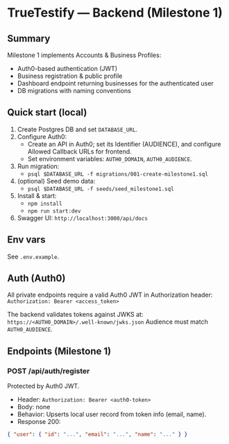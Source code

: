 # TrueTestify — Backend (Milestone 1)

## Summary
Milestone 1 implements Accounts & Business Profiles:
- Auth0-based authentication (JWT)
- Business registration & public profile
- Dashboard endpoint returning businesses for the authenticated user
- DB migrations with naming conventions

## Quick start (local)
1. Create Postgres DB and set `DATABASE_URL`.
2. Configure Auth0:
   - Create an API in Auth0; set its Identifier (AUDIENCE), and configure Allowed Callback URLs for frontend.
   - Set environment variables: `AUTH0_DOMAIN`, `AUTH0_AUDIENCE`.
3. Run migration:
   - `psql $DATABASE_URL -f migrations/001-create-milestone1.sql`
4. (optional) Seed demo data:
   - `psql $DATABASE_URL -f seeds/seed_milestone1.sql`
5. Install & start:
   - `npm install`
   - `npm run start:dev`
6. Swagger UI: `http://localhost:3000/api/docs`

## Env vars
See `.env.example`.

## Auth (Auth0)
All private endpoints require a valid Auth0 JWT in Authorization header:
`Authorization: Bearer <access_token>`

The backend validates tokens against JWKS at: `https://<AUTH0_DOMAIN>/.well-known/jwks.json`
Audience must match `AUTH0_AUDIENCE`.

## Endpoints (Milestone 1)

### POST /api/auth/register
Protected by Auth0 JWT.
- Header: `Authorization: Bearer <auth0-token>`
- Body: none
- Behavior: Upserts local user record from token info (email, name).
- Response 200:
```json
{ "user": { "id": "...", "email": "...", "name": "..." } }

